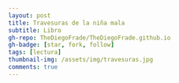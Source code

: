 ```yaml
---
layout: post
title: Travesuras de la niña mala
subtitle: Libro
gh-repo: TheDiegoFrade/TheDiegoFrade.github.io
gh-badge: [star, fork, follow]
tags: [lectura]
thumbnail-img: /assets/img/travesuras.jpg
comments: true
---
```

